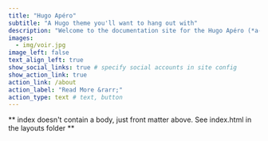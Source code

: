 ```yaml
---
title: "Hugo Apéro"
subtitle: "A Hugo theme you'll want to hang out with"
description: "Welcome to the documentation site for the Hugo Apéro (*a-pay-ROH*) theme! Inside, you'll find how to get started building a new site with this theme. You'll learn a bit about Hugo, and a lot about what makes this theme unique and, we hope, fun to get to know. Bon apéro!"
images:
  - img/voir.jpg
image_left: false
text_align_left: true
show_social_links: true # specify social accounts in site config
show_action_link: true
action_link: /about
action_label: "Read More &rarr;"
action_type: text # text, button
---
```


** index doesn't contain a body, just front matter above.
See index.html in the layouts folder **
